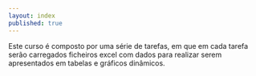 ```yaml
---
layout: index
published: true
---
```


Este curso é composto por uma série de tarefas, em que em cada tarefa serão carregados ficheiros excel com dados para realizar serem apresentados em tabelas e gráficos dinâmicos.


